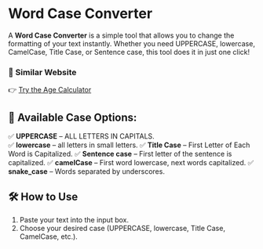 # Word Case Converter 

A **Word Case Converter** is a simple tool that allows you to change the formatting of your text instantly. Whether you need UPPERCASE, lowercase, CamelCase, Title Case, or Sentence case, this tool does it in just one click! 

### 🚀 Similar Website  
👉 [Try the Age Calculator](https://toolsyplay.com/case-converter)

## 📌 Available Case Options:
✅ **UPPERCASE** – ALL LETTERS IN CAPITALS.  
✅ **lowercase** – all letters in small letters.
✅ **Title Case** – First Letter of Each Word is Capitalized.
✅ **Sentence case** – First letter of the sentence is capitalized.
✅ **camelCase** – First word lowercase, next words capitalized.
✅ **snake_case** – Words separated by underscores.

## 🛠️ How to Use  
1. Paste your text into the input box.
2. Choose your desired case (UPPERCASE, lowercase, Title Case, CamelCase, etc.).  
